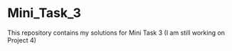 # Mini_Task_3

This repository contains my solutions for Mini Task 3 (I am still working on Project 4)
